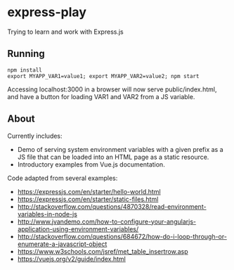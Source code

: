 # express-play
Trying to learn and work with Express.js

## Running

```
npm install
export MYAPP_VAR1=value1; export MYAPP_VAR2=value2; npm start
```

Accessing localhost:3000 in a browser will now serve public/index.html, and have a button for loading VAR1 and VAR2 from a JS variable.

## About

Currently includes:

* Demo of serving system environment variables with a given prefix as a JS file that can be loaded into an HTML page as a static resource.
* Introductory examples from Vue.js documentation.

Code adapted from several examples:

* https://expressjs.com/en/starter/hello-world.html
* https://expressjs.com/en/starter/static-files.html
* http://stackoverflow.com/questions/4870328/read-environment-variables-in-node-js
* http://www.jvandemo.com/how-to-configure-your-angularjs-application-using-environment-variables/ 
* http://stackoverflow.com/questions/684672/how-do-i-loop-through-or-enumerate-a-javascript-object
* https://www.w3schools.com/jsref/met_table_insertrow.asp
* https://vuejs.org/v2/guide/index.html

